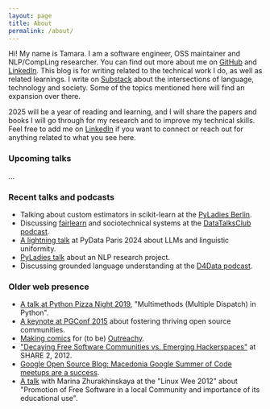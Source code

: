 ```yaml
---
layout: page
title: About
permalink: /about/
---
```


Hi! My name is Tamara. I am a software engineer, OSS maintainer and NLP/CompLing researcher. You can find out more about me on [GitHub](https://github.com/tamaraatanasoska) and [LinkedIn](https://www.linkedin.com/in/tamaraatanasoska/).
This blog is for writing related to the technical work I do, as well as related learnings.
I write on [Substack](https://holophrase.substack.com/) about the intersections of language, technology and society. Some of the topics mentioned here will find an expansion over there.

2025 will be a year of reading and learning, and I will share the papers and books I will go through for my research and to improve my technical skills.
Feel free to add me on [LinkedIn](https://www.linkedin.com/in/tamaraatanasoska/) if you want to connect or reach out for anything related to what you see here.

### Upcoming talks
...

### Recent talks and podcasts
- Talking about custom estimators in scikit-learn at the [PyLadies Berlin](https://tamaraatanasoska.github.io/learning/2024/01/015/week-2-2024.html).
- Discussing [fairlearn](https://fairlearn.org/) and sociotechnical systems at the [DataTalksClub podcast](https://www.youtube.com/live/sXU9vMDBjmk?si=dIgBjcCsEMFZ5PqI).
- [A lightning talk](https://substack.com/home/post/p-149508417?utm_campaign=post&utm_medium=web) at PyData Paris 2024 about LLMs and linguistic uniformity.
- [PyLadies talk](https://www.youtube.com/watch?v=jvQJHIXPTOc&t=3895s&pp=ygURdGFtYXJhIGF0YW5hc29za2E%3D) about an NLP research project.
- Discussing grounded language understanding at the [D4Data podcast](https://www.youtube.com/watch?v=rD21l4GJDhg&t=1s&pp=ygURdGFtYXJhIGF0YW5hc29za2E%3D).

### Older web presence
- [A talk at Python Pizza Night 2019](https://night.berlin.python.pizza/), "Multimethods (Multiple Dispatch) in Python".
- [A keynote at PGConf 2015](https://www.postgresql.eu/events/pgconfeu2015/sessions/session/939-the-bigger-picture-more-then-just-code/) about fostering thriving open source communities.
- [Making comics](https://wiki.gnome.org/Outreachy(2f)URLsToMigrate.html) for (to be) [Outreachy](https://www.outreachy.org/).
- ["Decaying Free Software Communities vs. Emerging Hackerspaces"](https://igorstama.github.io/presentations/share2/dzslides/template.html#1.0) at SHARE 2, 2012.
- [Google Open Source Blog: Macedonia Google Summer of Code meetups are a success](https://opensource.googleblog.com/2012/05/macedonia-google-summer-of-code-meetups.html).
- [A talk](https://www.youtube.com/watch?v=YOjPsVpDzws) with Marina Zhurakhinskaya at the "Linux Wee 2012" about "Promotion of Free Software in a local Community and importance of its educational use".

